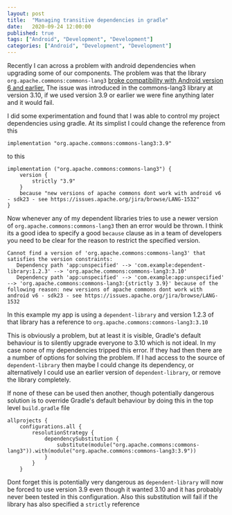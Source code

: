 ```yaml
---
layout: post
title:  "Managing transitive dependencies in gradle"
date:   2020-09-24 12:00:00
published: true
tags: ["Android", "Development", "Development"]
categories: ["Android", "Development", "Development"]
---
```


Recently I can across a problem with android dependencies when upgrading some of our components. The problem was that the library `org.apache.commons:commons-lang3` [broke compatibility with Android version 6 and earlier.][apache-error-url] The issue was introduced in the commons-lang3 library at version 3.10, if we used version 3.9 or earlier we were fine anything later and it would fail.

I did some experimentation and found that I was able to control my project dependencies using gradle. At its simplist I could change the reference from this

```
implementation "org.apache.commons:commons-lang3:3.9"
```

to this

```
implementation ("org.apache.commons:commons-lang3") {
    version {
        strictly "3.9"
    }
    because "new versions of apache commons dont work with android v6 - sdk23 - see https://issues.apache.org/jira/browse/LANG-1532"
}
```

Now whenever any of my dependent libraries tries to use a newer version of `org.apache.commons:commons-lang3` then an error would be thrown. I think its a good idea to specify a good `because` clause as in a team of developers you need to be clear for the reason to restrict the specified version.

```
Cannot find a version of 'org.apache.commons:commons-lang3' that satisfies the version constraints:
   Dependency path 'app:unspecified' --> 'com.example:dependent-library:1.2.3' --> 'org.apache.commons:commons-lang3:3.10'
   Dependency path 'app:unspecified' --> 'com.example:app:unspecified' --> 'org.apache.commons:commons-lang3:{strictly 3.9}' because of the following reason: new versions of apache commons dont work with android v6 - sdk23 - see https://issues.apache.org/jira/browse/LANG-1532
```

In this example my app is using a `dependent-library` and version 1.2.3 of that library has a reference to `org.apache.commons:commons-lang3:3.10`

This is obviously a problem, but at least it is visible, Gradle's default behaviour is to silently upgrade everyone to 3.10 which is not ideal. In my case none of my dependencies tripped this error. If they had then there are a number of options for solving the problem. If I had access to the source of `dependent-library` then maybe I could change its dependency, or alternatively I could use an earlier version of `dependent-library`, or remove the library completely.

If none of these can be used then another, though potentially dangerous solution is to override Gradle's default behaviour by doing this in the top level `build.gradle` file

```
allprojects {
    configurations.all {
        resolutionStrategy {
            dependencySubstitution {
                substitute(module("org.apache.commons:commons-lang3")).with(module("org.apache.commons:commons-lang3:3.9"))
            }
        }
    }
```

Dont forget this is potentially very dangerous as `dependent-library` will now be forced to use version 3.9 even though it wanted 3.10 and it has probably never been tested in this configuration. Also this substitution will fail if the library has also specified a `strictly` reference

[apache-error-url]:			https://issues.apache.org/jira/browse/LANG-1532


